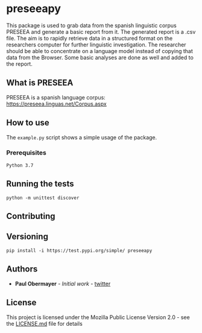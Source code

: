 # preseeapy

This package is used to grab data from the spanish linguistic corpus PRESEEA 
and generate a basic report from it. The generated report is a .csv file.
The aim is to rapidly retrieve data in a structured format on the researchers
computer for further linguistic investigation. The researcher should be able
to concentrate on a language model instead of copying that data from the Browser.
Some basic analyses are done as well and added to the report.

## What is PRESEEA
PRESEEA is a spanish language corpus: https://preseea.linguas.net/Corpus.aspx 

## How to use
The `example.py` script shows a simple usage of the package. 

### Prerequisites

```
Python 3.7
```

## Running the tests

`python -m unittest discover`

## Contributing

## Versioning
`pip install -i https://test.pypi.org/simple/ preseeapy`

## Authors

* **Paul Obermayer** - *Initial work* - [twitter](pablobermayer)

## License

This project is licensed under the Mozilla Public License Version 2.0 - see the [LICENSE.md](LICENSE.md) file for details
